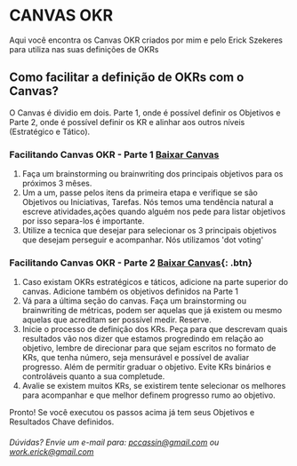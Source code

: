 # CANVAS OKR

Aqui você encontra os Canvas OKR criados por mim e pelo Erick Szekeres para utiliza nas suas definições de OKRs

## Como facilitar a definição de OKRs com o Canvas?

O Canvas é dividio em dois. Parte 1, onde é possível definir os Objetivos e Parte 2, onde é possível definir os KR e alinhar aos outros níveis (Estratégico e Tático). 

### Facilitando Canvas OKR - Parte 1 <a href="https://github.com/pccassin/canvas-okr/blob/master/canvas-okr-definindo-objetivos-parte1-v1.3.pdf" class="button">Baixar Canvas</a>
1. Faça um brainstorming ou brainwriting dos principais objetivos para os próximos 3 mêses. 
2. Um a um, passe pelos itens da primeira etapa e verifique se são Objetivos ou Iniciativas, Tarefas. Nós temos uma tendência natural a escreve atividades,ações quando alguém nos pede para listar objetivos por isso separa-los é importante.
3. Utilize a tecnica que desejar para selecionar os 3 principais objetivos que desejam perseguir e acompanhar. Nós utilizamos 'dot voting'

### Facilitando Canvas OKR - Parte 2 [Baixar Canvas](https://github.com/pccassin/canvas-okr/blob/master/canvas-okr-definindo-keyresultas-alinhando-parte2-v1.3.pdf){: .btn}
1. Caso existam OKRs estratégicos e táticos, adicione na parte superior do canvas. Adicione também os objetivos definidos na Parte 1
2. Vá para a última seção do canvas. Faça um brainstorming ou brainwriting de métricas, podem ser aquelas que já existem ou mesmo aquelas que acreditam ser possível medir. Reserve.
3. Inicie o processo de definição dos KRs. Peça para que descrevam quais resultados vão nos dizer que estamos progredindo em relação ao objetivo, lembre de direcionar para que sejam escritos no formato de KRs, que tenha número, seja mensurável e possível de avaliar progresso. Além de permitir graduar o objetivo. Evite KRs binários e controláveis quanto a sua completude. 
4. Avalie se existem muitos KRs, se existirem tente selecionar os melhores para acompanhar e que melhor definem progresso rumo ao objetivo.

Pronto! Se você executou os passos acima já tem seus Objetivos e Resultados Chave definidos.



###### Dúvidas? Envie um e-mail para: pccassin@gmail.com ou work.erick@gmail.com


